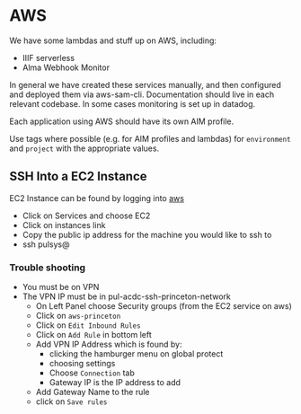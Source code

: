 # AWS

We have some lambdas and stuff up on AWS, including:
* IIIF serverless
* Alma Webhook Monitor

In general we have created these services manually, and then configured and
deployed them via aws-sam-cli. Documentation should live in each relevant
codebase. In some cases monitoring is set up in datadog.

Each application using AWS should have its own AIM profile.

Use tags where possible (e.g. for AIM profiles and lambdas) for `environment` and `project` with the appropriate
values.

## SSH Into a EC2 Instance
EC2 Instance can be found by logging into [aws](https://princeton.edu/aws)
* Click on Services and choose EC2
* Click on instances link
* Copy the public ip address for the machine you would like to ssh to
* ssh pulsys@<public ip address>
### Trouble shooting
  * You must be on VPN
  * The VPN IP must be in pul-acdc-ssh-princeton-network
     * On Left Panel choose Security groups (from the EC2 service on aws)
     * Click on `aws-princeton`
     * Click on `Edit Inbound Rules`
     * Click on `Add Rule` in bottom left
     * Add VPN IP Address which is found by:
        * clicking the hamburger menu on global protect
        * choosing settings
        * Choose `Connection` tab
        * Gateway IP is the IP address to add
     * Add Gateway Name to the rule
     * click on `Save rules`
